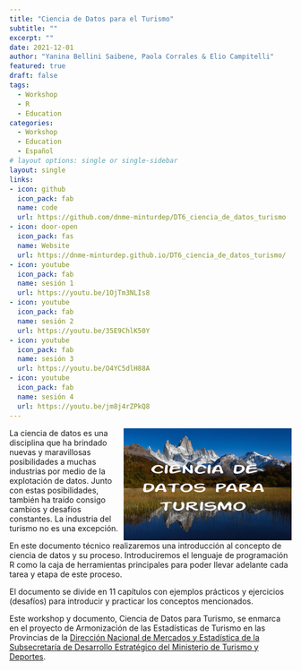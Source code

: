 ```yaml
---
title: "Ciencia de Datos para el Turismo"
subtitle: ""
excerpt: ""
date: 2021-12-01
author: "Yanina Bellini Saibene, Paola Corrales & Elio Campitelli"
featured: true
draft: false
tags:
  - Workshop
  - R
  - Education
categories:
  - Workshop
  - Education
  - Español
# layout options: single or single-sidebar
layout: single
links:
- icon: github
  icon_pack: fab
  name: code
  url: https://github.com/dnme-minturdep/DT6_ciencia_de_datos_turismo
- icon: door-open
  icon_pack: fas
  name: Website
  url: https://dnme-minturdep.github.io/DT6_ciencia_de_datos_turismo/
- icon: youtube
  icon_pack: fab
  name: sesión 1
  url: https://youtu.be/1OjTm3NLIs8
- icon: youtube
  icon_pack: fab
  name: sesión 2
  url: https://youtu.be/35E9ChlK50Y
- icon: youtube
  icon_pack: fab
  name: sesión 3
  url: https://youtu.be/O4YC5dlH88A   
- icon: youtube
  icon_pack: fab
  name: sesión 4
  url: https://youtu.be/jm8j4rZPkQ8
---
```


<img src='featured.png' align="right" height="200" alt='Foto de una montaña  y un lago de la Patagonia Argentina. Foto por Marc Thunis en Unsplash'/>

La ciencia de datos es una disciplina que ha brindado nuevas y maravillosas posibilidades a muchas industrias por medio de la explotación de datos. Junto con estas posibilidades, también ha traído consigo cambios y desafíos constantes. La industria del turismo no es una excepción.

En este documento técnico realizaremos una introducción al concepto de ciencia de datos y su proceso. Introduciremos el lenguaje de programación R como la caja de herramientas principales para poder llevar adelante cada tarea y etapa de este proceso.

El documento se divide en 11 capítulos con ejemplos prácticos y ejercicios (desafíos) para introducir y practicar los conceptos mencionados.

Este workshop y documento, Ciencia de Datos para Turismo, se enmarca en el proyecto de Armonización de las Estadísticas de Turismo en las Provincias de la [Dirección Nacional de Mercados y Estadística de la Subsecretaría de Desarrollo Estratégico del Ministerio de Turismo y Deportes](https://www.yvera.tur.ar/estadistica/). 
